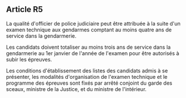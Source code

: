 Article R5
----
La qualité d'officier de police judiciaire peut être attribuée à la suite d'un
examen technique aux gendarmes comptant au moins quatre ans de service dans la
gendarmerie.

Les candidats doivent totaliser au moins trois ans de service dans la
gendarmerie au 1er janvier de l'année de l'examen pour être autorisés à subir
les épreuves.

Les conditions d'établissement des listes des candidats admis à se présenter,
les modalités d'organisation de l'examen technique et le programme des épreuves
sont fixés par arrêté conjoint du garde des sceaux, ministre de la Justice, et
du ministre de l'intérieur.
